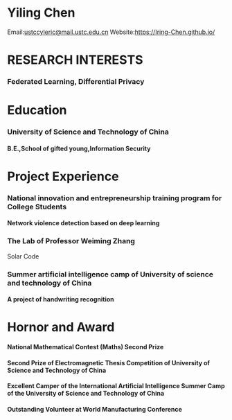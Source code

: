  # Yiling Chen
 Email:ustccyleric@mail.ustc.edu.cn   Website:https://Iring-Chen.github.io/  
 # RESEARCH INTERESTS
 ### Federated Learning, Differential Privacy
 # Education  
 ### University of Science and Technology of China   
 #### B.E.,School of gifted young,Information Security     
 # Project Experience
 ### National innovation and entrepreneurship training program for College Students
 #### Network violence detection based on deep learning  
 ### The Lab of Professor Weiming Zhang  
 Solar Code
 ### Summer artificial intelligence camp of University of science and technology of China 
 #### A project of handwriting recognition
 # Hornor and Award
 #### National Mathematical Contest (Maths) Second Prize
 #### Second Prize of Electromagnetic Thesis Competition of University of Science and Technology of China
 #### Excellent Camper of the International Artificial Intelligence Summer Camp of the University of Science and Technology of China
 #### Outstanding Volunteer at World Manufacturing Conference
